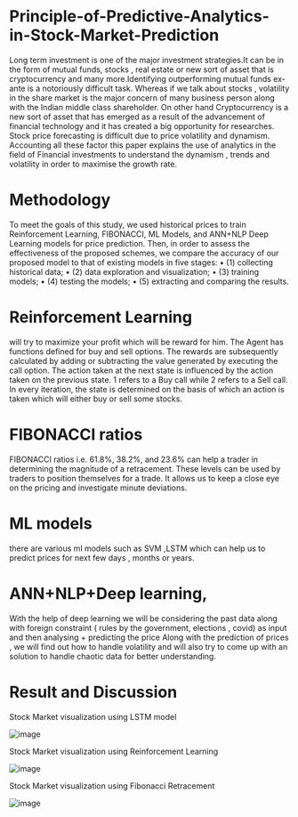 # Principle-of-Predictive-Analytics-in-Stock-Market-Prediction

Long term investment is one of the major investment strategies.It can be in the
form of mutual funds, stocks , real estate
or new sort of asset that is cryptocurrency
and many more.Identifying outperforming
mutual funds ex-ante is a notoriously difficult task. Whereas if we talk about stocks
, volatility in the share market is the major concern of many business person along
with the Indian middle class shareholder.
On other hand Cryptocurrency is a new
sort of asset that has emerged as a result
of the advancement of financial technology and it has created a big opportunity for
researches. Stock price forecasting is difficult due to price volatility and dynamism.
Accounting all these factor this paper explains the use of analytics in the field of Financial investments to understand the dynamism , trends and volatility in order to
maximise the growth rate.


# Methodology
To meet the goals of this study, we used historical prices to train Reinforcement Learning, FIBONACCI, ML Models, and ANN+NLP Deep
Learning models for price prediction. Then, in
order to assess the effectiveness of the proposed
schemes, we compare the accuracy of our proposed model to that of existing models in five
stages:
• (1) collecting historical data;
• (2) data exploration and visualization;
• (3) training models;
• (4) testing the models;
• (5) extracting and comparing the results.
# Reinforcement Learning
will try to maximize
your profit which will be reward for him. The
Agent has functions defined for buy and sell
options. The rewards are subsequently calculated
by adding or subtracting the value generated by
executing the call option. The action taken at the
next state is influenced by the action taken on
the previous state. 1 refers to a Buy call while 2
refers to a Sell call. In every iteration, the state
is determined on the basis of which an action is
taken which will either buy or sell some stocks.

# FIBONACCI ratios
FIBONACCI ratios i.e. 61.8%, 38.2%, and
23.6% can help a trader in determining the
magnitude of a retracement. These levels can be
used by traders to position themselves for a trade.
It allows us to keep a close eye on the pricing and
investigate minute deviations.

# ML models 
there are various ml models such as
SVM ,LSTM which can help us to predict prices
for next few days , months or years.


# ANN+NLP+Deep learning,
With the help of
deep learning we will be considering the past
data along with foreign constraint ( rules by the
government, elections , covid) as input and then
analysing + predicting the price
Along with the prediction of prices , we will
find out how to handle volatility and will also try
to come up with an solution to handle chaotic data
for better understanding.

# Result and Discussion

Stock Market visualization using LSTM model

![image](https://user-images.githubusercontent.com/69135317/170762544-575fdc2f-dc13-4632-98d5-f32154ae83ff.png)
 

Stock Market visualization using Reinforcement Learning

![image](https://user-images.githubusercontent.com/69135317/170762459-0d28f807-5770-4b83-abb0-6bb50099c5c0.png)

Stock Market visualization using Fibonacci Retracement

![image](https://user-images.githubusercontent.com/69135317/170762394-bce5aed1-7b3c-4a15-92c0-729db1f06196.png)
